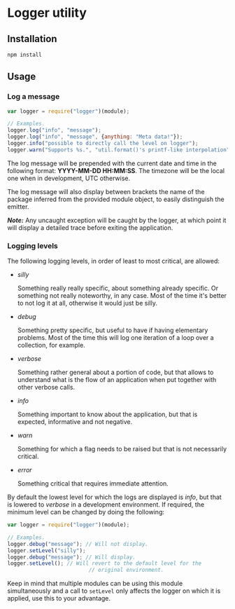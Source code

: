 # Logger utility

## Installation

```bash
npm install
```
## Usage

### Log a message

```javascript
var logger = require("logger")(module);

// Examples.
logger.log("info", "message");
logger.log("info", "message", {anything: "Meta data!"});
logger.info("possible to directly call the level on logger");
logger.warn("Supports %s.", "util.format()'s printf-like interpolation");
```

The log message will be prepended with the current date and time in the
following format: **YYYY-MM-DD HH:MM:SS**. The timezone will be the local one
when in development, UTC otherwise.

The log message will also display between brackets the name of the package
inferred from the provided module object, to easily distinguish the emitter.

***Note:*** Any uncaught exception will be caught by the logger, at which
            point it will display a detailed trace before exiting the
            application.

### Logging levels

The following logging levels, in order of least to most critical, are allowed:

* *silly*

  Something really really specific, about something already specific. Or
  something not really noteworthy, in any case. Most of the time it's better
  to not log it at all, otherwise it would just be silly.

* *debug*

  Something pretty specific, but useful to have if having elementary problems.
  Most of the time this will log one iteration of a loop over a collection,
  for example.

* *verbose*

  Something rather general about a portion of code, but that allows to
  understand what is the flow of an application when put together with other
  verbose calls.

* *info*

  Something important to know about the application, but that is expected,
  informative and not negative.

* *warn*

  Something for which a flag needs to be raised but that is not necessarily
  critical.

* *error*

  Something critical that requires immediate attention.


By default the lowest level for which the logs are displayed is *info*, but
that is lowered to *verbose* in a development environment. If required, the
minimum level can be changed by doing the following:

```javascript
var logger = require("logger")(module);

// Examples.
logger.debug("message"); // Will not display.
logger.setLevel("silly");
logger.debug("message"); // Will display.
logger.setLevel(); // Will revert to the default level for the
                          // original environment.
```

Keep in mind that multiple modules can be using this module simultaneously and
a call to `setLevel` only affects the logger on which it is applied, use
this to your advantage.
